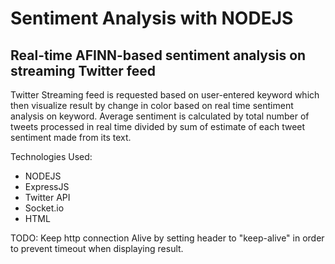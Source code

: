 # Sentiment Analysis with NODEJS
<h2> Real-time AFINN-based sentiment analysis on streaming Twitter feed </h2> 
		<p> Twitter Streaming feed is requested based on user-entered keyword which then visualize result by change in color based on real time sentiment analysis on keyword. Average sentiment is calculated by total number of tweets processed in real time divided by sum of estimate of each tweet sentiment made from its text. </p>
		<p> Technologies Used:</p>
		<ul>
			<li>NODEJS</li>
			<li>ExpressJS</li>
			<li>Twitter API</li>
			<li>Socket.io</li>
			<li>HTML</li>	
		</ul>
		
TODO:
Keep http connection Alive by setting header to "keep-alive" in order to prevent timeout when displaying result.
